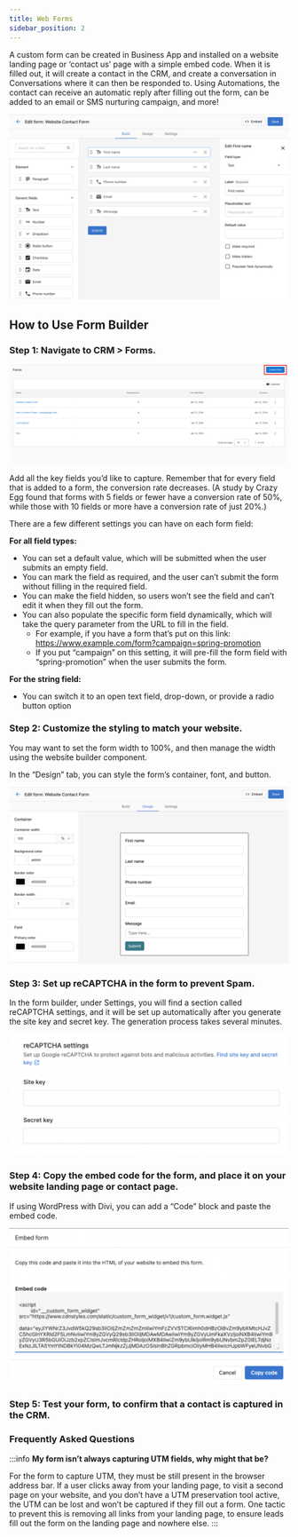 ```yaml
---
title: Web Forms
sidebar_position: 2
---
```

A custom form can be created in Business App and installed on a website landing page or ‘contact us’ page with a simple embed code. When it is filled out, it will create a contact in the CRM, and create a conversation in Conversations where it can then be responded to. Using Automations, the contact can receive an automatic reply after filling out the form, can be added to an email or SMS nurturing campaign, and more!

![](./img/contact_form.png)

## How to Use Form Builder

### Step 1: Navigate to CRM > Forms.

![](./img/create.png)

Add all the key fields you’d like to capture. Remember that for every field that is added to a form, the conversion rate decreases. (A study by Crazy Egg found that forms with 5 fields or fewer have a conversion rate of 50%, while those with 10 fields or more have a conversion rate of just 20%.)

There are a few different settings you can have on each form field:

**For all field types:**
 - You can set a default value, which will be submitted when the user submits an empty field.
 - You can mark the field as required, and the user can’t submit the form without filling in the required field.
 - You can make the field hidden, so users won’t see the field and can’t edit it when they fill out the form.
 - You can also populate the specific form field dynamically, which will take the query parameter from the URL to fill in the field.
     - For example, if you have a form that’s put on this link: https://www.example.com/form?campaign=spring-promotion
     - If you put “campaign” on this setting, it will pre-fill the form field with “spring-promotion” when the user submits the form.

**For the string field:**
 - You can switch it to an open text field, drop-down, or provide a radio button option

### Step 2: Customize the styling to match your website.

You may want to set the form width to 100%, and then manage the width using the website builder component.

In the “Design” tab, you can style the form’s container, font, and button.

![](./img/design.png)

### Step 3: Set up reCAPTCHA in the form to prevent Spam.

In the form builder, under Settings, you will find a section called reCAPTCHA settings, and it will be set up automatically after you generate the site key and secret key. The generation process takes several minutes.

![](./img/recaptcha.png)

### Step 4: Copy the embed code for the form, and place it on your website landing page or contact page.

If using WordPress with Divi, you can add a “Code” block and paste the embed code.

![](./img/embed.png)

### Step 5: Test your form, to confirm that a contact is captured in the CRM.

### Frequently Asked Questions

:::info
**My form isn’t always capturing UTM fields, why might that be?**

For the form to capture UTM, they must be still present in the browser address bar. If a user clicks away from your landing page, to visit a second page on your website, and you don’t have a UTM preservation tool active, the UTM can be lost and won’t be captured if they fill out a form. One tactic to prevent this is removing all links from your landing page, to ensure leads fill out the form on the landing page and nowhere else.
:::
